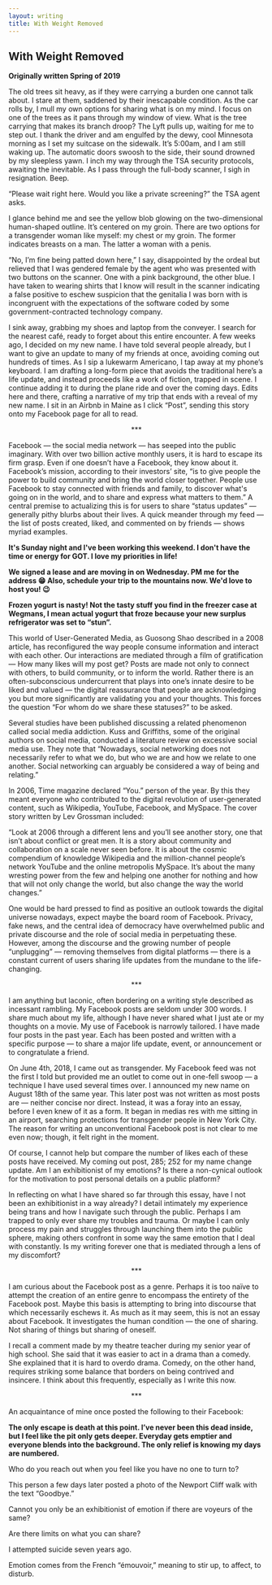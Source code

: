 ```yaml
---
layout: writing
title: With Weight Removed
---
```


## With Weight Removed

__Originally written Spring of 2019__

The old trees sit heavy, as if they were carrying a burden one cannot talk about. I stare at them, saddened by their inescapable condition. As the car rolls by, I mull my own options for sharing what is on my mind. I focus on one of the trees as it pans through my window of view. What is the tree carrying that makes its branch droop? The Lyft pulls up, waiting for me to step out. I thank the driver and am engulfed by the dewy, cool Minnesota morning as I set my suitcase on the sidewalk. It’s 5:00am, and I am still waking up. The automatic doors swoosh to the side, their sound drowned by my sleepless yawn. I inch my way through the TSA security protocols, awaiting the inevitable. As I pass through the full-body scanner, I sigh in resignation. Beep.

“Please wait right here. Would you like a private screening?” the TSA agent asks.

I glance behind me and see the yellow blob glowing on the two-dimensional human-shaped outline. It’s centered on my groin. There are two options for a transgender woman like myself: my chest or my groin. The former indicates breasts on a man. The latter a woman with a penis.

“No, I’m fine being patted down here,” I say, disappointed by the ordeal but relieved that I was gendered female by the agent who was presented with two buttons on the scanner. One with a pink background, the other blue. I have taken to wearing shirts that I know will result in the scanner indicating a false positive to eschew suspicion that the genitalia I was born with is incongruent with the expectations of the software coded by some government-contracted technology company.

I sink away, grabbing my shoes and laptop from the conveyer. I search for the nearest café, ready to forget about this entire encounter. A few weeks ago, I decided on my new name. I have told several people already, but I want to give an update to many of my friends at once, avoiding coming out hundreds of times. As I sip a lukewarm Americano, I tap away at my phone’s keyboard. I am drafting a long-form piece that avoids the traditional here’s a life update, and instead proceeds like a work of fiction, trapped in scene. I continue adding it to during the plane ride and over the coming days. Edits here and there, crafting a narrative of my trip that ends with a reveal of my new name. I sit in an Airbnb in Maine as I click “Post”, sending this story onto my Facebook page for all to read.

<p style="text-align: center;">***</p>

Facebook — the social media network — has seeped into the public imaginary. With over two billion active monthly users, it is hard to escape its firm grasp. Even if one doesn’t have a Facebook, they know about it. Facebook’s mission, according to their investors’ site, “is to give people the power to build community and bring the world closer together. People use Facebook to stay connected with friends and family, to discover what's going on in the world, and to share and express what matters to them.” A central premise to actualizing this is for users to share “status updates” — generally pithy blurbs about their lives. A quick meander through my feed — the list of posts created, liked, and commented on by friends — shows myriad examples.

__It's Sunday night and I've been working this weekend. I don't have the time or energy for GOT. I love my priorities in life!__

__We signed a lease and are moving in on Wednesday. PM me for the address 😁 Also, schedule your trip to the mountains now. We'd love to host you! 😉__

__Frozen yogurt is nasty! Not the tasty stuff you find in the freezer case at Wegmans, I mean actual yogurt that froze because your new surplus refrigerator was set to “stun”.__

This world of User-Generated Media, as Guosong Shao described in a 2008 article, has reconfigured the way people consume information and interact with each other. Our interactions are mediated through a film of gratification — How many likes will my post get? Posts are made not only to connect with others, to build community, or to inform the world. Rather there is an often-subconscious undercurrent that plays into one’s innate desire to be liked and valued — the digital reassurance that people are acknowledging you but more significantly are validating you and your thoughts. This forces the question “For whom do we share these statuses?” to be asked.

Several studies have been published discussing a related phenomenon called social media addiction. Kuss and Griffiths, some of the original authors on social media, conducted a literature review on excessive social media use. They note that “Nowadays, social networking does not necessarily refer to what we do, but who we are and how we relate to one another. Social networking can arguably be considered a way of being and relating.”

In 2006, Time magazine declared “You.” person of the year. By this they meant everyone who contributed to the digital revolution of user-generated content, such as Wikipedia, YouTube, Facebook, and MySpace. The cover story written by Lev Grossman included:

“Look at 2006 through a different lens and you’ll see another story, one that isn’t about conflict or great men. It is a story about community and collaboration on a scale never seen before. It is about the cosmic compendium of knowledge Wikipedia and the million-channel people’s network YouTube and the online metropolis MySpace. It’s about the many wresting power from the few and helping one another for nothing and how that will not only change the world, but also change the way the world changes.”

One would be hard pressed to find as positive an outlook towards the digital universe nowadays, expect maybe the board room of Facebook. Privacy, fake news, and the central idea of democracy have overwhelmed public and private discourse and the role of social media in perpetuating these. However, among the discourse and the growing number of people “unplugging” — removing themselves from digital platforms — there is a constant current of users sharing life updates from the mundane to the life-changing.

<p style="text-align: center;">***</p>

I am anything but laconic, often bordering on a writing style described as incessant rambling. My Facebook posts are seldom under 300 words. I share much about my life, although I have never shared what I just ate or my thoughts on a movie. My use of Facebook is narrowly tailored. I have made four posts in the past year. Each has been posted and written with a specific purpose — to share a major life update, event, or announcement or to congratulate a friend.

On June 4th, 2018, I came out as transgender. My Facebook feed was not the first I told but provided me an outlet to come out in one-fell swoop — a technique I have used several times over. I announced my new name on August 18th of the same year. This later post was not written as most posts are — neither concise nor direct. Instead, it was a foray into an essay, before I even knew of it as a form. It began in medias res with me sitting in an airport, searching protections for transgender people in New York City. The reason for writing an unconventional Facebook post is not clear to me even now; though, it felt right in the moment.

Of course, I cannot help but compare the number of likes each of these posts have received. My coming out post, 285; 252 for my name change update. Am I an exhibitionist of my emotions? Is there a non-cynical outlook for the motivation to post personal details on a public platform?

In reflecting on what I have shared so far through this essay, have I not been an exhibitionist in a way already? I detail intimately my experience being trans and how I navigate such through the public. Perhaps I am trapped to only ever share my troubles and trauma. Or maybe I can only process my pain and struggles through launching them into the public sphere, making others confront in some way the same emotion that I deal with constantly. Is my writing forever one that is mediated through a lens of my discomfort?

<p style="text-align: center;">***</p>

I am curious about the Facebook post as a genre. Perhaps it is too naïve to attempt the creation of an entire genre to encompass the entirety of the Facebook post. Maybe this basis is attempting to bring into discourse that which necessarily eschews it. As much as it may seem, this is not an essay about Facebook. It investigates the human condition — the one of sharing. Not sharing of things but sharing of oneself.

I recall a comment made by my theatre teacher during my senior year of high school. She said that it was easier to act in a drama than a comedy. She explained that it is hard to overdo drama. Comedy, on the other hand, requires striking some balance that borders on being contrived and insincere. I think about this frequently, especially as I write this now.

<p style="text-align: center;">***</p>

An acquaintance of mine once posted the following to their Facebook:

__The only escape is death at this point. I’ve never been this dead inside, but I feel like the pit only gets deeper. Everyday gets emptier and everyone blends into the background. The only relief is knowing my days are numbered.__

Who do you reach out when you feel like you have no one to turn to?

This person a few days later posted a photo of the Newport Cliff walk with the text “Goodbye.”

Cannot you only be an exhibitionist of emotion if there are voyeurs of the same?

Are there limits on what you can share?

I attempted suicide seven years ago.

Emotion comes from the French “émouvoir,” meaning to stir up, to affect, to disturb.
